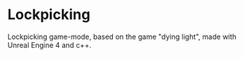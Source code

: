 # Lockpicking
 Lockpicking game-mode, based on the game "dying light", made with Unreal Engine 4 and c++.
